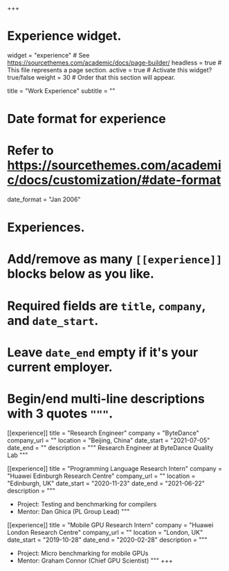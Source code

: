 +++
# Experience widget.
widget = "experience"  # See https://sourcethemes.com/academic/docs/page-builder/
headless = true  # This file represents a page section.
active = true  # Activate this widget? true/false
weight = 30  # Order that this section will appear.

title = "Work Experience"
subtitle = ""

# Date format for experience
#   Refer to https://sourcethemes.com/academic/docs/customization/#date-format
date_format = "Jan 2006"

# Experiences.
#   Add/remove as many `[[experience]]` blocks below as you like.
#   Required fields are `title`, `company`, and `date_start`.
#   Leave `date_end` empty if it's your current employer.
#   Begin/end multi-line descriptions with 3 quotes `"""`.

[[experience]]
  title = "Research Engineer"
  company = "ByteDance"
  company_url = ""
  location = "Beijing, China"
  date_start = "2021-07-05"
  date_end = ""
  description = """
  Research Engineer at ByteDance Quality Lab
  """

[[experience]]
  title = "Programming Language Research Intern"
  company = "Huawei Edinburgh Research Centre"
  company_url = ""
  location = "Edinburgh, UK"
  date_start = "2020-11-23"
  date_end = "2021-06-22"
  description = """

  - Project: Testing and benchmarking for compilers
  - Mentor: Dan Ghica (PL Group Lead)
  """

[[experience]]
  title = "Mobile GPU Research Intern"
  company = "Huawei London Research Centre"
  company_url = ""
  location = "London, UK"
  date_start = "2019-10-28"
  date_end = "2020-02-28"
  description = """

  - Project: Micro benchmarking for mobile GPUs
  - Mentor: Graham Connor (Chief GPU Scientist)
  """
+++
